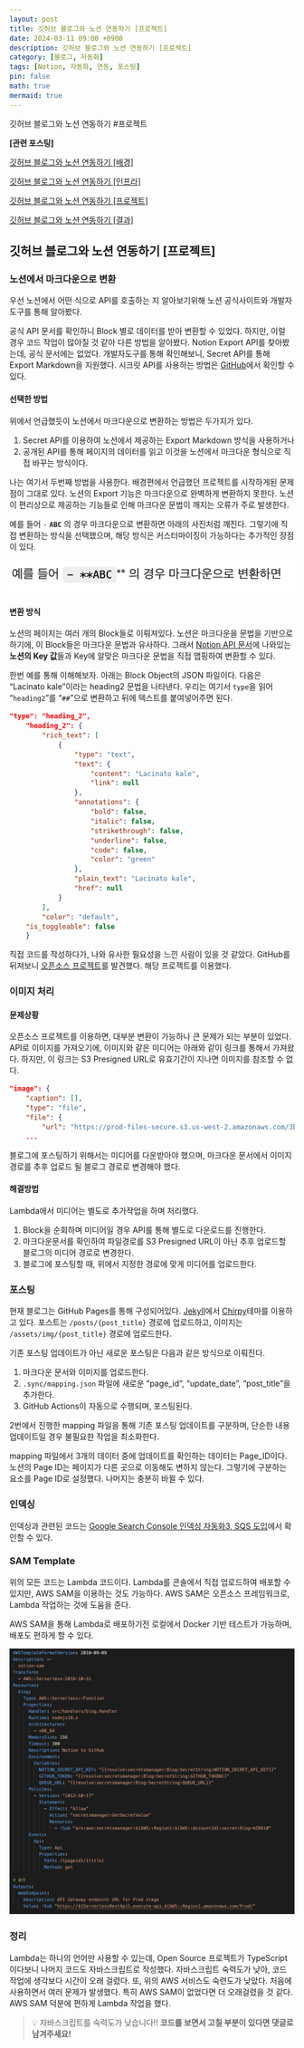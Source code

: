 ```yaml
---
layout: post
title: 깃허브 블로그와 노션 연동하기 [프로젝트]
date: 2024-03-11 09:00 +0900 
description: 깃허브 블로그와 노션 연동하기 [프로젝트]
category: [블로그, 자동화] 
tags: [Notion, 자동화, 연동, 포스팅] 
pin: false
math: true
mermaid: true
---
```

깃허브 블로그와 노션 연동하기 #프로젝트
<!--more-->


**[관련 포스팅]**


[깃허브 블로그와 노션 연동하기 [배경]](https://www.handongbee.com/posts/%EA%B9%83%ED%97%88%EB%B8%8C-%EB%B8%94%EB%A1%9C%EA%B7%B8%EC%99%80-%EB%85%B8%EC%85%98-%EC%97%B0%EB%8F%99%ED%95%98%EA%B8%B0/)


[깃허브 블로그와 노션 연동하기 [인프라]](https://www.handongbee.com/posts/%EA%B9%83%ED%97%88%EB%B8%8C-%EB%B8%94%EB%A1%9C%EA%B7%B8%EC%99%80-%EB%85%B8%EC%85%98-%EC%97%B0%EB%8F%99%ED%95%98%EA%B8%B0-%EC%9D%B8%ED%94%84%EB%9D%BC/)


[깃허브 블로그와 노션 연동하기 [프로젝트]](https://www.handongbee.com/posts/%EA%B9%83%ED%97%88%EB%B8%8C-%EB%B8%94%EB%A1%9C%EA%B7%B8%EC%99%80-%EB%85%B8%EC%85%98-%EC%97%B0%EB%8F%99%ED%95%98%EA%B8%B0-%ED%94%84%EB%A1%9C%EC%A0%9D%ED%8A%B8/)


[깃허브 블로그와 노션 연동하기 [결과]](https://www.handongbee.com/posts/%EA%B9%83%ED%97%88%EB%B8%8C-%EB%B8%94%EB%A1%9C%EA%B7%B8%EC%99%80-%EB%85%B8%EC%85%98-%EC%97%B0%EB%8F%99%ED%95%98%EA%B8%B0-%EA%B2%B0%EA%B3%BC/)


## 깃허브 블로그와 노션 연동하기 [프로젝트]


### 노션에서 마크다운으로 변환


우선 노션에서 어떤 식으로 API를 호출하는 지 알아보기위해 노션 공식사이트와 개발자도구를 통해 알아봤다. 


공식 API 문서를 확인하니 Block 별로 데이터를 받아 변환할 수 있었다. 하지만, 이럴 경우 코드 작업이 많아질 것 같아 다른 방법을 알아봤다. Notion Export API를 찾아봤는데, 공식 문서에는 없었다. 개발자도구를 통해 확인해보니, Secret API를 통해 Export Markdown을 지원했다. 시크릿 API를 사용하는 방법은 [GitHub](https://github.com/darobin/notion-backup/blob/main/README.md)에서 확인할 수 있다.


#### 선택한 방법


위에서 언급했듯이 노션에서 마크다운으로 변환하는 방법은 두가지가 있다. 

1. Secret API를 이용하여 노션에서 제공하는 Export Markdown 방식을 사용하거나
2. 공개된 API를 통해 페이지의 데이터를 읽고 이것을 노션에서 마크다운 형식으로 직접 바꾸는 방식이다.

나는 여기서 두번째 방법을 사용한다. 배경편에서 언급했던 프로젝트를 시작하게된 문제점이 그대로 있다. 노션의 Export 기능은 마크다운으로 완벽하게 변환하지 못한다. 노션이 편리상으로 제공하는 기능들로 인해 마크다운 문법이 깨지는 오류가 주로 발생한다. 


예를 들어 `-` **`ABC`** 의 경우 마크다운으로 변환하면 아래의 사진처럼 깨진다. 그렇기에 직접 변환하는 방식을 선택했으며, 해당 방식은 커스터마이징이 가능하다는 추가적인 장점이 있다.


![Untitled.png](/assets/img/post/%EA%B9%83%ED%97%88%EB%B8%8C%20%EB%B8%94%EB%A1%9C%EA%B7%B8%EC%99%80%20%EB%85%B8%EC%85%98%20%EC%97%B0%EB%8F%99%ED%95%98%EA%B8%B0%20[%ED%94%84%EB%A1%9C%EC%A0%9D%ED%8A%B8]/1.png)


#### 변환 방식


노션의 페이지는 여러 개의 Block들로 이뤄져있다. 노션은 마크다운을 문법을 기반으로 하기에, 이 Block들은 마크다운 문법과 유사하다. 그래서 [Notion API 문서](https://developers.notion.com/reference/block)에 나와있는 **노션의 Key 값**들과 Key에 알맞은 마크다운 문법을 직접 맵핑하여 변환할 수 있다. 


한번 예를 통해 이해해보자. 아래는 Block Object의 JSON 파일이다. 다음은 “Lacinato kale”이라는 heading2 문법을 나타낸다. 우리는 여기서 `type`을 읽어 “`heading2`”를 “`##`”으로 변환하고 뒤에 텍스트를 붙여넣어주면 된다. 


```json
"type": "heading_2",
	"heading_2": {
		"rich_text": [
			{
				"type": "text",
				"text": {
					"content": "Lacinato kale",
					"link": null
				},
				"annotations": {
					"bold": false,
					"italic": false,
					"strikethrough": false,
					"underline": false,
					"code": false,
					"color": "green"
				},
				"plain_text": "Lacinato kale",
				"href": null
			}
		],
		"color": "default",
    "is_toggleable": false
	}
```


직접 코드를 작성하다가, 나와 유사한 필요성을 느낀 사람이 있을 것 같았다. GitHub를 뒤져보니 [오픈소스 프로젝트](https://github.com/souvikinator/notion-to-md)를 발견했다. 해당 프로젝트를 이용했다.


### 이미지 처리


#### 문제상황


오픈소스 프로젝트를 이용하면, 대부분 변환이 가능하나 큰 문제가 되는 부분이 있었다. API로 이미지를 가져오기에, 이미지와 같은 미디어는 아래와 같이 링크를 통해서 가져왔다. 하지만, 이 링크는 S3 Presigned URL로 유효기간이 지나면 이미지를 참조할 수 없다. 


```json
"image": {
    "caption": [],
    "type": "file",
    "file": {
        "url": "https://prod-files-secure.s3.us-west-2.amazonaws.com/3b953ad7-a4bc-4b8b-877c-db94279d5db4/438974be-0026-455f-a4ea-eeebc12e1a37/maxresdefault.jpg?X-Amz-Algorithm=AWS4-HMAC-SHA256&X-Amz-Content-Sha256=UNSIGNED-PAYLOAD&X-Amz-Credential...",
    ...
```


블로그에 포스팅하기 위해서는 미디어를 다운받아야 했으며, 마크다운 문서에서 이미지 경로를 추후 업로드 될 블로그 경로로 변경해야 했다.


#### 해결방법


Lambda에서 미디어는 별도로 추가작업을 하며 처리했다. 

1. Block을 순회하며 미디어일 경우 API를 통해 별도로 다운로드를 진행한다.
2. 마크다운문서를 확인하여 파일경로를 S3 Presigned URL이 아닌 추후 업로드할 블로그의 미디어 경로로 변경한다.
3. 블로그에 포스팅할 때, 위에서 지정한 경로에 맞게 미디어를 업로드한다.

### 포스팅


현재 블로그는 GitHub Pages를 통해 구성되어있다. [Jekyll](https://jekyllrb.com/)에서 [Chirpy](https://github.com/cotes2020/jekyll-theme-chirpy)테마를 이용하고 있다. 포스트는 `/posts/{post_title}` 경로에 업로드하고, 이미지는 `/assets/img/{post_title}` 경로에 업로드한다. 


기존 포스팅 업데이트가 아닌 새로운 포스팅은 다음과 같은 방식으로 이뤄진다.

1. 마크다운 문서와 이미지를 업로드한다.
2. `.sync/mapping.json` 파일에 새로운 “page_id”, “update_date”, “post_title”을 추가한다.
3. GitHub Actions이 자동으로 수행되며, 포스팅된다.

2번에서 진행한 mapping 파일을 통해 기존 포스팅 업데이트를 구분하며, 단순한 내용 업데이트일 경우 불필요한 작업을 최소화한다. 


mapping 파일에서 3개의 데이터 중에 업데이트를 확인하는 데이터는 Page_ID이다. 노션의 Page ID는 페이지가 다른 곳으로 이동해도 변하지 않는다. 그렇기에 구분하는 요소를 Page ID로 설정했다. 나머지는 충분히 바뀔 수 있다.


### 인덱싱


인덱싱과 관련된 코드는 [Google Search Console 인덱싱 자동화3, SQS 도입](https://www.handongbee.com/posts/Search-Console-%EC%9D%B8%EB%8D%B1%EC%8B%B1%EC%9E%90%EB%8F%99%ED%99%943/)에서 확인할 수 있다.


### SAM Template


위의 모든 코드는 Lambda 코드이다. Lambda를 콘솔에서 직접 업로드하여 배포할 수 있지만, AWS SAM을 이용하는 것도 가능하다. AWS SAM은 오픈소스 프레임워크로, Lambda 작업하는 것에 도움을 준다. 


AWS SAM을 통해 Lambda로 배포하기전 로컬에서 Docker 기반 테스트가 가능하며, 배포도 편하게 할 수 있다.


![Untitled.png](/assets/img/post/%EA%B9%83%ED%97%88%EB%B8%8C%20%EB%B8%94%EB%A1%9C%EA%B7%B8%EC%99%80%20%EB%85%B8%EC%85%98%20%EC%97%B0%EB%8F%99%ED%95%98%EA%B8%B0%20[%ED%94%84%EB%A1%9C%EC%A0%9D%ED%8A%B8]/2.png)


### 정리


Lambda는 하나의 언어만 사용할 수 있는데, Open Source 프로젝트가 TypeScript이다보니 나머지 코드도 자바스크립트로 작성했다. 자바스크립트 숙력도가 낮아, 코드 작업에 생각보다 시간이 오래 걸렸다. 또, 위의 AWS 서비스도 숙련도가 낮았다. 처음에 사용하면서 여러 문제가 발생했다. 특히 AWS SAM이 없었다면 더 오래걸렸을 것 같다. AWS SAM 덕분에 편하게 Lambda 작업을 했다.


> 💡 자바스크립트를 숙력도가 낮습니다!!  **코드를 보면서 고칠 부분이 있다면 댓글로 남겨주세요!**

